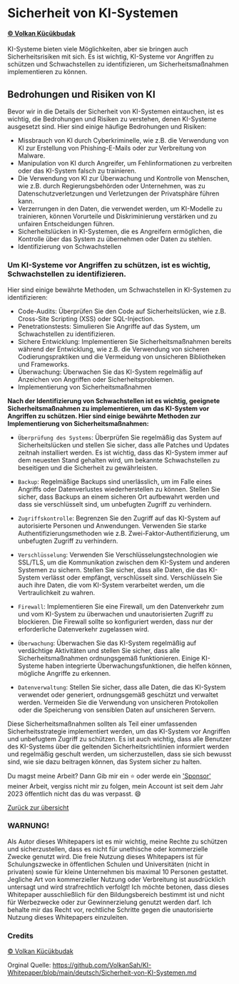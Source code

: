 # Sicherheit von KI-Systemen
#### [© Volkan Kücükbudak](https://github.com/volkansah)
KI-Systeme bieten viele Möglichkeiten, aber sie bringen auch Sicherheitsrisiken mit sich. Es ist wichtig, KI-Systeme vor Angriffen zu schützen und Schwachstellen zu identifizieren, um Sicherheitsmaßnahmen implementieren zu können.

## Bedrohungen und Risiken von KI
Bevor wir in die Details der Sicherheit von KI-Systemen eintauchen, ist es wichtig, die Bedrohungen und Risiken zu verstehen, denen KI-Systeme ausgesetzt sind. Hier sind einige häufige Bedrohungen und Risiken:

- Missbrauch von KI durch Cyberkriminelle, wie z.B. die Verwendung von KI zur Erstellung von Phishing-E-Mails oder zur Verbreitung von Malware.
- Manipulation von KI durch Angreifer, um Fehlinformationen zu verbreiten oder das KI-System falsch zu trainieren.
- Die Verwendung von KI zur Überwachung und Kontrolle von Menschen, wie z.B. durch Regierungsbehörden oder Unternehmen, was zu Datenschutzverletzungen und Verletzungen der Privatsphäre führen kann.
- Verzerrungen in den Daten, die verwendet werden, um KI-Modelle zu trainieren, können Vorurteile und Diskriminierung verstärken und zu unfairen Entscheidungen führen.
- Sicherheitslücken in KI-Systemen, die es Angreifern ermöglichen, die Kontrolle über das System zu übernehmen oder Daten zu stehlen.
- Identifizierung von Schwachstellen

### Um KI-Systeme vor Angriffen zu schützen, ist es wichtig, Schwachstellen zu identifizieren. 

Hier sind einige bewährte Methoden, um Schwachstellen in KI-Systemen zu identifizieren:

- Code-Audits: Überprüfen Sie den Code auf Sicherheitslücken, wie z.B. Cross-Site Scripting (XSS) oder SQL-Injection.
- Penetrationstests: Simulieren Sie Angriffe auf das System, um Schwachstellen zu identifizieren.
- Sichere Entwicklung: Implementieren Sie Sicherheitsmaßnahmen bereits während der Entwicklung, wie z.B. die Verwendung von sicheren Codierungspraktiken und die Vermeidung von unsicheren Bibliotheken und Frameworks.
- Überwachung: Überwachen Sie das KI-System regelmäßig auf Anzeichen von Angriffen oder Sicherheitsproblemen.
- Implementierung von Sicherheitsmaßnahmen


**Nach der Identifizierung von Schwachstellen ist es wichtig, geeignete Sicherheitsmaßnahmen zu implementieren, um das KI-System vor Angriffen zu schützen. Hier sind einige bewährte Methoden zur Implementierung von Sicherheitsmaßnahmen:**

- `Überprüfung des Systems`: Überprüfen Sie regelmäßig das System auf Sicherheitslücken und stellen Sie sicher, dass alle Patches und Updates zeitnah installiert werden. Es ist wichtig, dass das KI-System immer auf dem neuesten Stand gehalten wird, um bekannte Schwachstellen zu beseitigen und die Sicherheit zu gewährleisten.

- `Backup`: Regelmäßige Backups sind unerlässlich, um im Falle eines Angriffs oder Datenverlustes wiederherstellen zu können. Stellen Sie sicher, dass Backups an einem sicheren Ort aufbewahrt werden und dass sie verschlüsselt sind, um unbefugten Zugriff zu verhindern.

- `Zugriffskontrolle`: Begrenzen Sie den Zugriff auf das KI-System auf autorisierte Personen und Anwendungen. Verwenden Sie starke Authentifizierungsmethoden wie z.B. Zwei-Faktor-Authentifizierung, um unbefugten Zugriff zu verhindern.

- `Verschlüsselung`: Verwenden Sie Verschlüsselungstechnologien wie SSL/TLS, um die Kommunikation zwischen dem KI-System und anderen Systemen zu sichern. Stellen Sie sicher, dass alle Daten, die das KI-System verlässt oder empfängt, verschlüsselt sind. Verschlüsseln Sie auch ihre Daten, die vom KI-System verarbeitet werden, um die Vertraulichkeit zu wahren.

- `Firewall`: Implementieren Sie eine Firewall, um den Datenverkehr zum und vom KI-System zu überwachen und unautorisierten Zugriff zu blockieren. Die Firewall sollte so konfiguriert werden, dass nur der erforderliche Datenverkehr zugelassen wird.

- `Überwachung`: Überwachen Sie das KI-System regelmäßig auf verdächtige Aktivitäten und stellen Sie sicher, dass alle Sicherheitsmaßnahmen ordnungsgemäß funktionieren. Einige KI-Systeme haben integrierte Überwachungsfunktionen, die helfen können, mögliche Angriffe zu erkennen.

- `Datenverwaltung`: Stellen Sie sicher, dass alle Daten, die das KI-System verwendet oder generiert, ordnungsgemäß geschützt und verwaltet werden. Vermeiden Sie die Verwendung von unsicheren Protokollen oder die Speicherung von sensiblen Daten auf unsicheren Servern.

Diese Sicherheitsmaßnahmen sollten als Teil einer umfassenden Sicherheitsstrategie implementiert werden, um das KI-System vor Angriffen und unbefugtem Zugriff zu schützen. Es ist auch wichtig, dass alle Benutzer des KI-Systems über die geltenden Sicherheitsrichtlinien informiert werden und regelmäßig geschult werden, um sicherzustellen, dass sie sich bewusst sind, wie sie dazu beitragen können, das System sicher zu halten.


Du magst meine Arbeit? Dann Gib mir ein :star: oder werde ein ['Sponsor'](https://github.com/sponsors/volkansah) meiner Arbeit, vergiss nicht mir zu folgen, mein Account ist seit dem Jahr 2023 öffentlich nicht das du was verpasst. :smile:

[Zurück zur übersicht](README.md#Themen)

### WARNUNG!
Als Autor dieses Whitepapers ist es mir wichtig, meine Rechte zu schützen und sicherzustellen, dass es nicht für unethische oder kommerzielle Zwecke genutzt wird. Die freie Nutzung dieses Whitepapers ist für Schulungszwecke in öffentlichen Schulen und Universitäten (nicht in privaten) sowie für kleine Unternehmen bis maximal 10 Personen gestattet. Jegliche Art von kommerzieller Nutzung oder Verbreitung ist ausdrücklich untersagt und wird strafrechtlich verfolgt! Ich möchte betonen, dass dieses Whitepaper ausschließlich für den Bildungsbereich bestimmt ist und nicht für Werbezwecke oder zur Gewinnerzielung genutzt werden darf. Ich behalte mir das Recht vor, rechtliche Schritte gegen die unautorisierte Nutzung dieses Whitepapers einzuleiten.

### Credits
[© Volkan Kücükbudak](https://github.com/volkansah)

Orginal Quelle: https://github.com/VolkanSah/KI-Whitepaper/blob/main/deutsch/Sicherheit-von-KI-Systemen.md

